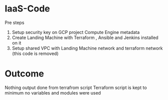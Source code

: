 # IaaS-Code
Pre steps
1. Setup security key on GCP project Compute Engine metadata
2. Create Landing Machine with Terraform , Ansible and Jenkins installed on it
3. Setup shared VPC with Landing Machine network and terraform network (this code is removed) 

# Outcome  
Nothing output done from terrafrom script 
Terraform script is kept to minimum no variables and modules were used
